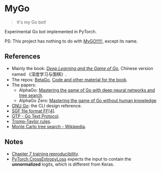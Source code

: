 # MyGo

> It's my Go bot!

Experimental Go bot implemented in PyTorch.

PS: This project has nothing to do with [MyGO!!!!!](https://en.wikipedia.org/wiki/BanG_Dream!#Introduction_of_MyGO!!!!!_and_Ave_Mujica_(2022%E2%80%93present)),
except its name.

## References

- Mainly the book: [*Deep Learning and the Game of Go*](https://www.manning.com/books/deep-learning-and-the-game-of-go),
  Chinese version named 《深度学习与围棋》.
- The repos: [BetaGo](https://github.com/maxpumperla/betago), [Code and other material for the book](https://github.com/maxpumperla/deep_learning_and_the_game_of_go).
- The papers:
	- AlphaGo: [Mastering the game of Go with deep neural networks and tree search](https://www.nature.com/articles/nature16961).
	- AlphaGo Zero: [Mastering the game of Go without human knowledge](https://www.nature.com/articles/nature24270).
- [GNU Go](https://www.gnu.org/software/gnugo): the CLI design reference.
- [SGF file format FF[4]](https://www.red-bean.com/sgf).
- [GTP - Go Text Protocol](https://www.lysator.liu.se/~gunnar/gtp).
- [Tromp-Taylor rules](https://tromp.github.io/go.html).
- [Monte Carlo tree search - Wikipedia](https://en.wikipedia.org/wiki/Monte_Carlo_tree_search).

## Notes

- [Chapter 7 training reproducibility](https://github.com/maxpumperla/deep_learning_and_the_game_of_go/issues/108).
- [PyTorch CrossEntropyLoss](https://pytorch.org/docs/stable/generated/torch.nn.CrossEntropyLoss.html#torch.nn.CrossEntropyLoss)
  expects the input to contain the **unnormalized** logits, which is different from Keras.
